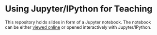 Using Jupyter/IPython for Teaching
==================================

This repository holds slides in form of a Jupyter notebook.
The notebook can be either [viewed online](http://nbviewer.jupyter.org/urls/raw.github.com/mgeier/jupyter-presentation/master/jupyter-presentation.ipynb)
or opened interactively with Jupyter/IPython.

